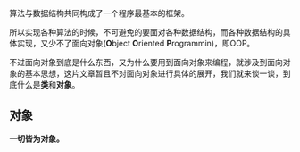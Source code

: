 算法与数据结构共同构成了一个程序最基本的框架。

所以实现各种算法的时候，不可避免的要面对各种数据结构，而各种数据结构的具体实现，又少不了面向对象(**O**bject **O**riented **P**rogrammin)，即OOP。

不过面向对象到底是什么东西，又为什么要用到面向对象来编程，就涉及到面向对象的基本思想，这片文章暂且不对面向对象进行具体的展开，我们就来谈一谈，到底什么是**类**和**对象**。



## 对象

**一切皆为对象。**

